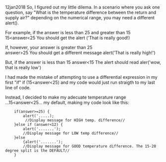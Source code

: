 12jan2018
So, I figured out my little dilema.
In a scenario where you ask one question, say "What is the temperature difference between the return and supply air?"
depending on the numerical range, you may need a different alert().

For example, if the answer is less than 25 and greater than 15 
15<answer<25
You should get the alert
('That is really good!)

If, however, your answer is greater than 25  
answer>25
You should get a different message
alert('That is really high!')

But, if the answer is less than 15
answer<15
The alert should read aler('wow, that is really low')

I had made the mistake of attempting to use a differential expression in my first "if"
if (15<answer<25)
and my code would just run straigth to my last line of code.

Instead, I decided to make my adecuate temperature range ...15<answer<25...
my default, making my code look like this:


        if(answer>=25) {
            alert('.....);
             //Display message for HIGH temp. difference//
        }else if (answer<12) {
            alert('.......');
            //Display message for LOW temp difference//
        }else
            {alert('.......');
            //Display message for GOOD temperature difference. The 15-20 degree split is the DEFAULT//
        }
       